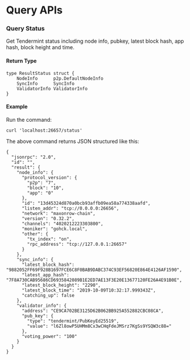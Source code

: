 # Query APIs

### Query Status
Get Tendermint status including node info, pubkey, latest block hash, app hash, block height and time.

#### Return Type
```
type ResultStatus struct {
    NodeInfo      p2p.DefaultNodeInfo
    SyncInfo      SyncInfo
    ValidatorInfo ValidatorInfo
}
```

#### Example
Run the command:
```
curl 'localhost:26657/status'
```

The above command returns JSON structured like this:
```
{
  "jsonrpc": "2.0",
  "id": "",
  "result": {
    "node_info": {
      "protocol_version": {
        "p2p": "7",
        "block": "10",
        "app": "0"
      },
      "id": "13d45324d870a0bcb93affb09ea58a774338aafd",
      "listen_addr": "tcp://0.0.0.0:26656",
      "network": "maxonrow-chain",
      "version": "0.32.2",
      "channels": "4020212223303800",
      "moniker": "gohck.local",
      "other": {
        "tx_index": "on",
        "rpc_address": "tcp://127.0.0.1:26657"
      }
    },
    "sync_info": {
      "latest_block_hash": "9882052FF69F928B1697FCE6C8F0BAB9DABC374C93EF56820E864E4126AF1590",
      "latest_app_hash": "7F8A730CAB95686CD6935842089B1E2ED7AE13F3E20E13677120FE26A4E91B0E",
      "latest_block_height": "2290",
      "latest_block_time": "2019-10-09T10:32:17.999343Z",
      "catching_up": false
    },
    "validator_info": {
      "address": "CE9CA702BE3125D62B062BB925A552882CBC08CA",
      "pub_key": {
        "type": "tendermint/PubKeyEd25519",
        "value": "l6Zl8owP5UHMm8Cx3wCHqFdeJMSrz7KgSs9YSQW3c88="
      },
      "voting_power": "100"
    }
  }
}
```
